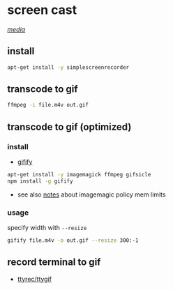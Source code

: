# screen cast

*[media](../README.md#media)*

## install

```sh
apt-get install -y simplescreenrecorder
```

## transcode to gif

```sh
ffmpeg -i file.m4v out.gif
```

## transcode to gif (optimized)

### install

- [gifify](https://github.com/vvo/gifify)

```sh
apt-get install -y imagemagick ffmpeg gifsicle
npm install -g gifify
```

- see also [notes](https://github.com/devel0/knowledge/blob/c8c5b0fdc1bcbff7889536de87fb5ad3e060e714/doc/ttyrec-ttygif.md#troubleshoot) about imagemagic policy mem limits

### usage

specify width with `--resize`

```sh
gifify file.m4v -o out.gif --resize 300:-1
```

## record terminal to gif

- [ttyrec/ttygif](https://github.com/icholy/ttygif/blob/master/README.md)
